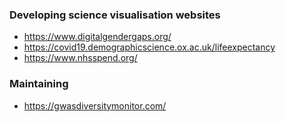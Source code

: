 ### Developing science visualisation websites
- https://www.digitalgendergaps.org/
- https://covid19.demographicscience.ox.ac.uk/lifeexpectancy
- https://www.nhsspend.org/
### Maintaining
- https://gwasdiversitymonitor.com/
